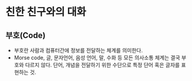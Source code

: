 # 친한 친구와의 대화

## 부호(Code)
- 부호란 사람과 컴퓨터간에 정보를 전달하는 체계를 의미한다. 
- Morse code, 글, 문자언어, 음성 언어, 말, 수화 등 모든 의사소통 체계는 결국 부호와 다르지 않다. 단어, 개념을 전달하기 위한 수단으로 특정 단어 혹은 글자를 표현하는 것.
